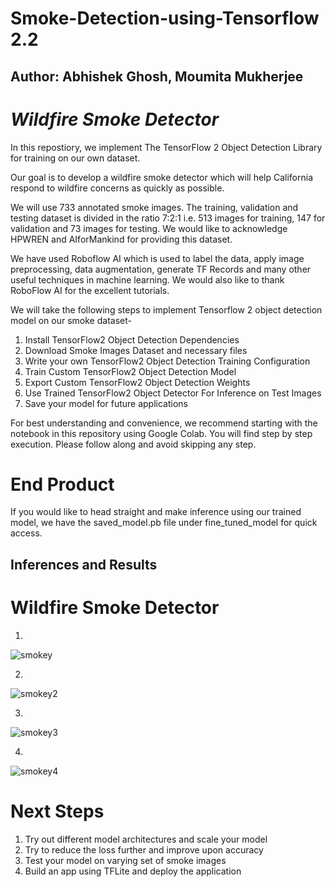 # Smoke-Detection-using-Tensorflow 2.2

## Author: Abhishek Ghosh, Moumita Mukherjee

# *Wildfire Smoke Detector*

In this repostiory, we implement The TensorFlow 2 Object Detection Library for training on our own dataset.

Our goal is to develop a wildfire smoke detector which will help California respond to wildfire concerns as quickly as possible.

We will use 733 annotated smoke images. The training, validation and testing dataset is divided in the ratio 7:2:1 i.e. 513 images for training, 147 for validation and 73 images for testing. We would like to acknowledge HPWREN and AIforMankind for providing this dataset.

We have used Roboflow AI which is used to label the data, apply image preprocessing, data augmentation, generate TF Records and many other useful techniques in machine learning. We would also like to thank RoboFlow AI for the excellent tutorials.

We will take the following steps to implement Tensorflow 2 object detection model on our smoke dataset-

1. Install TensorFlow2 Object Detection Dependencies
2. Download Smoke Images Dataset and necessary files
3. Write your own TensorFlow2 Object Detection Training Configuration
4. Train Custom TensorFlow2 Object Detection Model
5. Export Custom TensorFlow2 Object Detection Weights
6. Use Trained TensorFlow2 Object Detector For Inference on Test Images
7. Save your model for future applications

For best understanding and convenience, we recommend starting with the notebook in this repository using Google Colab. You will find step by step execution. Please follow along and avoid skipping any step. 

# End Product

If you would like to head straight and make inference using our trained model, we have the saved_model.pb file under fine_tuned_model for quick access.

## Inferences and Results

# Wildfire Smoke Detector

1. 

![smokey](https://user-images.githubusercontent.com/61203589/90588540-79f05800-e1a1-11ea-8fd1-54dbe8170a68.gif)

2. 

![smokey2](https://user-images.githubusercontent.com/61203589/90589985-051f1d00-e1a5-11ea-9f94-a06bb98ad19e.gif)

3. 

![smokey3](https://user-images.githubusercontent.com/61203589/90589995-081a0d80-e1a5-11ea-8699-6cfa9a3a65fe.gif)

4.

![smokey4](https://user-images.githubusercontent.com/61203589/90590551-7a3f2200-e1a6-11ea-8d5a-9d16297b0788.gif)

# Next Steps
1. Try out different model architectures and scale your model
2. Try to reduce the loss further and improve upon accuracy
3. Test your model on varying set of smoke images
4. Build an app using TFLite and deploy the application

